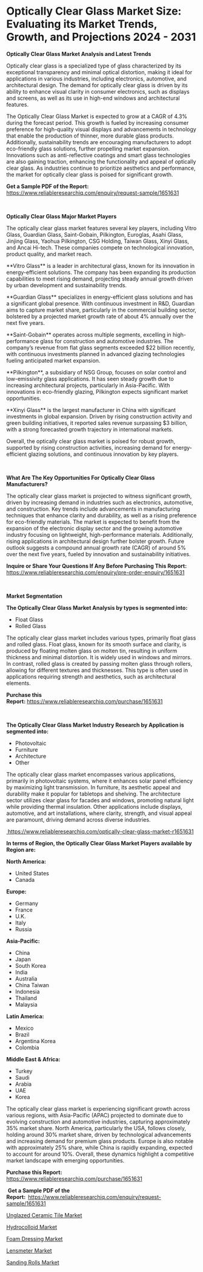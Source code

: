 <p><h1>Optically Clear Glass Market Size: Evaluating its Market Trends, Growth, and Projections 2024 - 2031</h1></p><p><strong>Optically Clear Glass Market Analysis and Latest Trends</strong></p>
<p><p>Optically clear glass is a specialized type of glass characterized by its exceptional transparency and minimal optical distortion, making it ideal for applications in various industries, including electronics, automotive, and architectural design. The demand for optically clear glass is driven by its ability to enhance visual clarity in consumer electronics, such as displays and screens, as well as its use in high-end windows and architectural features.</p><p>The Optically Clear Glass Market is expected to grow at a CAGR of 4.3% during the forecast period. This growth is fueled by increasing consumer preference for high-quality visual displays and advancements in technology that enable the production of thinner, more durable glass products. Additionally, sustainability trends are encouraging manufacturers to adopt eco-friendly glass solutions, further propelling market expansion. Innovations such as anti-reflective coatings and smart glass technologies are also gaining traction, enhancing the functionality and appeal of optically clear glass. As industries continue to prioritize aesthetics and performance, the market for optically clear glass is poised for significant growth.</p></p>
<p><strong>Get a Sample PDF of the Report:&nbsp;</strong> <a href="https://www.reliableresearchiq.com/enquiry/request-sample/1651631?utm_campaign=1137&utm_medium=2&utm_source=Github&utm_content=ia&utm_term=08112024&utm_id=optically-clear-glass">https://www.reliableresearchiq.com/enquiry/request-sample/1651631</a></p>
<p>&nbsp;</p>
<p><strong>Optically Clear Glass Major Market Players</strong></p>
<p><p>The optically clear glass market features several key players, including Vitro Glass, Guardian Glass, Saint-Gobain, Pilkington, Euroglas, Asahi Glass, Jinjing Glass, Yaohua Pilkington, CSG Holding, Taiwan Glass, Xinyi Glass, and Ancai Hi-tech. These companies compete on technological innovation, product quality, and market reach.</p><p>**Vitro Glass** is a leader in architectural glass, known for its innovation in energy-efficient solutions. The company has been expanding its production capabilities to meet rising demand, projecting steady annual growth driven by urban development and sustainability trends.</p><p>**Guardian Glass** specializes in energy-efficient glass solutions and has a significant global presence. With continuous investment in R&D, Guardian aims to capture market share, particularly in the commercial building sector, bolstered by a projected market growth rate of about 4% annually over the next five years.</p><p>**Saint-Gobain** operates across multiple segments, excelling in high-performance glass for construction and automotive industries. The company’s revenue from flat glass segments exceeded $22 billion recently, with continuous investments planned in advanced glazing technologies fueling anticipated market expansion.</p><p>**Pilkington**, a subsidiary of NSG Group, focuses on solar control and low-emissivity glass applications. It has seen steady growth due to increasing architectural projects, particularly in Asia-Pacific. With innovations in eco-friendly glazing, Pilkington expects significant market opportunities.</p><p>**Xinyi Glass** is the largest manufacturer in China with significant investments in global expansion. Driven by rising construction activity and green building initiatives, it reported sales revenue surpassing $3 billion, with a strong forecasted growth trajectory in international markets.</p><p>Overall, the optically clear glass market is poised for robust growth, supported by rising construction activities, increasing demand for energy-efficient glazing solutions, and continuous innovation by key players.</p></p>
<p>&nbsp;</p>
<p><strong>What Are The Key Opportunities For Optically Clear Glass Manufacturers?</strong></p>
<p><p>The optically clear glass market is projected to witness significant growth, driven by increasing demand in industries such as electronics, automotive, and construction. Key trends include advancements in manufacturing techniques that enhance clarity and durability, as well as a rising preference for eco-friendly materials. The market is expected to benefit from the expansion of the electronic display sector and the growing automotive industry focusing on lightweight, high-performance materials. Additionally, rising applications in architectural design further bolster growth. Future outlook suggests a compound annual growth rate (CAGR) of around 5% over the next five years, fueled by innovation and sustainability initiatives.</p></p>
<p><strong>Inquire or Share Your Questions If Any Before Purchasing This Report:</strong> <a href="https://www.reliableresearchiq.com/enquiry/pre-order-enquiry/1651631?utm_campaign=1137&utm_medium=2&utm_source=Github&utm_content=ia&utm_term=08112024&utm_id=optically-clear-glass">https://www.reliableresearchiq.com/enquiry/pre-order-enquiry/1651631</a></p>
<p>&nbsp;</p>
<p><strong>Market Segmentation</strong></p>
<p><strong>The Optically Clear Glass Market Analysis by types is segmented into:</strong></p>
<p><ul><li>Float Glass</li><li>Rolled Glass</li></ul></p>
<p><p>The optically clear glass market includes various types, primarily float glass and rolled glass. Float glass, known for its smooth surface and clarity, is produced by floating molten glass on molten tin, resulting in uniform thickness and minimal distortion. It is widely used in windows and mirrors. In contrast, rolled glass is created by passing molten glass through rollers, allowing for different textures and thicknesses. This type is often used in applications requiring strength and aesthetics, such as architectural elements.</p></p>
<p><strong>Purchase this Report:&nbsp;</strong><a href="https://www.reliableresearchiq.com/purchase/1651631?utm_campaign=1137&utm_medium=2&utm_source=Github&utm_content=ia&utm_term=08112024&utm_id=optically-clear-glass">https://www.reliableresearchiq.com/purchase/1651631</a></p>
<p>&nbsp;</p>
<p><strong>The Optically Clear Glass Market Industry Research by Application is segmented into:</strong></p>
<p><ul><li>Photovoltaic</li><li>Furniture</li><li>Architecture</li><li>Other</li></ul></p>
<p><p>The optically clear glass market encompasses various applications, primarily in photovoltaic systems, where it enhances solar panel efficiency by maximizing light transmission. In furniture, its aesthetic appeal and durability make it popular for tabletops and shelving. The architecture sector utilizes clear glass for facades and windows, promoting natural light while providing thermal insulation. Other applications include displays, automotive, and art installations, where clarity, strength, and visual appeal are paramount, driving demand across diverse industries.</p></p>
<p><a href="https://www.reliableresearchiq.com/optically-clear-glass-market-r1651631?utm_campaign=1137&utm_medium=2&utm_source=Github&utm_content=ia&utm_term=08112024&utm_id=optically-clear-glass">&nbsp;https://www.reliableresearchiq.com/optically-clear-glass-market-r1651631</a></p>
<p><strong>In terms of Region, the Optically Clear Glass Market Players available by Region are:</strong></p>
<p>
    <p> <strong> North America: </strong>
        <ul>
            <li>United States</li>
            <li>Canada</li>
        </ul>
        </p> 
    <p> <strong> Europe: </strong>
        <ul>
            <li>Germany</li>
            <li>France</li>
            <li>U.K.</li>
            <li>Italy</li>
            <li>Russia</li>
        </ul>
        </p> 
    <p> <strong> Asia-Pacific: </strong>
        <ul>
            <li>China</li>
            <li>Japan</li>
            <li>South Korea</li>
            <li>India</li>
            <li>Australia</li>
            <li>China Taiwan</li>
            <li>Indonesia</li>
            <li>Thailand</li>
            <li>Malaysia</li>
        </ul>
        </p> 
    <p> <strong> Latin America: </strong>
        <ul>
            <li>Mexico</li>
            <li>Brazil</li>
            <li>Argentina Korea</li>
            <li>Colombia</li>
        </ul>
        </p> 
    <p> <strong> Middle East & Africa: </strong>
        <ul>
            <li>Turkey</li>
            <li>Saudi</li>
            <li>Arabia</li>
            <li>UAE</li>
            <li>Korea</li>
        </ul>
    </p>
    </p>
<p><p>The optically clear glass market is experiencing significant growth across various regions, with Asia-Pacific (APAC) projected to dominate due to evolving construction and automotive industries, capturing approximately 35% market share. North America, particularly the USA, follows closely, holding around 30% market share, driven by technological advancements and increasing demand for premium glass products. Europe is also notable with approximately 25% share, while China is rapidly expanding, expected to account for around 10%. Overall, these dynamics highlight a competitive market landscape with emerging opportunities.</p></p>
<p><strong>Purchase this Report: </strong><a href="https://www.reliableresearchiq.com/purchase/1651631?utm_campaign=1137&utm_medium=2&utm_source=Github&utm_content=ia&utm_term=08112024&utm_id=optically-clear-glass">https://www.reliableresearchiq.com/purchase/1651631</a></p>
<p>&nbsp;<strong>Get a Sample PDF of the Report:&nbsp;&nbsp;</strong><a href="https://www.reliableresearchiq.com/enquiry/request-sample/1651631?utm_campaign=1137&utm_medium=2&utm_source=Github&utm_content=ia&utm_term=08112024&utm_id=optically-clear-glass">https://www.reliableresearchiq.com/enquiry/request-sample/1651631</a></p>
<p><strong></strong></p>
<p><p><a href="https://github.com/whitbyuhringenn/Market-Research-Report-List-1/blob/main/unglazed-ceramic-tile-market.md?utm_campaign=1137&utm_medium=2&utm_source=Github&utm_content=ia&utm_term=08112024&utm_id=optically-clear-glass">Unglazed Ceramic Tile Market</a></p><p><a href="https://issuu.com/reportprime-2/docs/hydrocolloid-market-size-2030.pptx_4218e6183be98a?utm_campaign=1137&utm_medium=2&utm_source=Github&utm_content=ia&utm_term=08112024&utm_id=optically-clear-glass">Hydrocolloid Market</a></p><p><a href="https://issuu.com/reportprime-2/docs/foam-dressing-market-size-2030.pptx_f83f9cf8b77069?utm_campaign=1137&utm_medium=2&utm_source=Github&utm_content=ia&utm_term=08112024&utm_id=optically-clear-glass">Foam Dressing Market</a></p><p><a href="https://issuu.com/reportprime-2/docs/lensmeter-market-size-2030.pptx_6d78fb25be2e5a?utm_campaign=1137&utm_medium=2&utm_source=Github&utm_content=ia&utm_term=08112024&utm_id=optically-clear-glass">Lensmeter Market</a></p><p><a href="https://github.com/kyleetroxilbu/Market-Research-Report-List-1/blob/main/sanding-rolls-market.md?utm_campaign=1137&utm_medium=2&utm_source=Github&utm_content=ia&utm_term=08112024&utm_id=optically-clear-glass">Sanding Rolls Market</a></p></p>